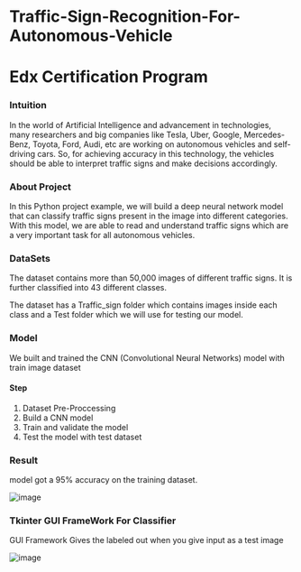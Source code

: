 # Traffic-Sign-Recognition-For-Autonomous-Vehicle

# Edx Certification Program

### Intuition

In the world of Artificial Intelligence and advancement in technologies, many researchers and big companies like Tesla, Uber, Google, Mercedes-Benz, Toyota, Ford, Audi, etc are working on autonomous vehicles and self-driving cars. So, for achieving accuracy in this technology, the vehicles should be able to interpret traffic signs and make decisions accordingly.


### About Project
In this Python project example, we will build a deep neural network model that can classify traffic signs present in the image into different categories. With this model, we are able to read and understand traffic signs which are a very important task for all autonomous vehicles.


### DataSets
The dataset contains more than 50,000 images of different traffic signs. It is further classified into 43 different classes.

The dataset has a Traffic_sign folder which contains images inside each class and a Test folder which we will use for testing our model.

### Model
We built and trained the CNN (Convolutional Neural Networks) model with train image dataset

#### Step
1. Dataset Pre-Proccessing
2. Build a CNN model
3. Train and validate the model
4. Test the model with test dataset

### Result
model got a 95% accuracy on the training dataset.

![image](https://user-images.githubusercontent.com/66784537/184136261-2c2dcbd8-411a-4a22-a8b2-d8f85195ecdc.png)


### Tkinter GUI FrameWork For Classifier

GUI Framework Gives the labeled out when you give input as a test image

![image](https://user-images.githubusercontent.com/66784537/184136625-1195c2a4-1fcb-40f3-97f7-8a1720f8f7a0.png)

